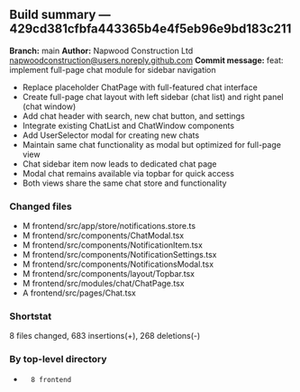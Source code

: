 ## Build summary — 429cd381cfbfa443365b4e4f5eb96e9bd183c211

**Branch:** main
**Author:** Napwood Construction Ltd <napwoodconstruction@users.noreply.github.com>
**Commit message:** feat: implement full-page chat module for sidebar navigation

- Replace placeholder ChatPage with full-featured chat interface
- Create full-page chat layout with left sidebar (chat list) and right panel (chat window)
- Add chat header with search, new chat button, and settings
- Integrate existing ChatList and ChatWindow components
- Add UserSelector modal for creating new chats
- Maintain same chat functionality as modal but optimized for full-page view
- Chat sidebar item now leads to dedicated chat page
- Modal chat remains available via topbar for quick access
- Both views share the same chat store and functionality

### Changed files
 - M	frontend/src/app/store/notifications.store.ts
 - M	frontend/src/components/ChatModal.tsx
 - M	frontend/src/components/NotificationItem.tsx
 - M	frontend/src/components/NotificationSettings.tsx
 - M	frontend/src/components/NotificationsModal.tsx
 - M	frontend/src/components/layout/Topbar.tsx
 - M	frontend/src/modules/chat/ChatPage.tsx
 - A	frontend/src/pages/Chat.tsx

### Shortstat
 8 files changed, 683 insertions(+), 268 deletions(-)

### By top-level directory
 -       8 frontend
